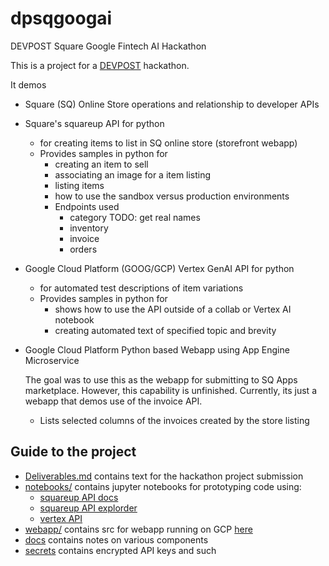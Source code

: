 # dpsqgoogai
DEVPOST Square Google Fintech AI Hackathon


This is a project for a [DEVPOST](https://devpost.com) hackathon.

It demos 

* Square (SQ) Online Store operations and relationship to developer APIs

* Square's squareup API for python
    * for creating items to list in SQ online store (storefront webapp)
    * Provides samples in python for 
        * creating an item to sell
        * associating an image for a item listing
        * listing items
        * how to use the sandbox versus production environments
        * Endpoints used
            * category  TODO: get real names
            * inventory
            * invoice
            * orders
        
* Google Cloud Platform (GOOG/GCP) Vertex GenAI API for python
    * for automated test descriptions of item variations
    * Provides samples in python for
        * shows how to use the API outside of a collab or Vertex AI notebook
        * creating automated text of specified topic and brevity

* Google Cloud Platform Python based Webapp using App Engine Microservice

    The goal was to use this as the webapp for submitting to SQ Apps marketplace.
    However, this capability is unfinished.  Currently, its just a webapp that demos
    use of the invoice API.
    * Lists selected columns of the invoices created by the store listing


## Guide to the project

* [Deliverables.md](Deliverables.md) contains text for the hackathon project submission
* [notebooks/](notebooks/README.md) contains jupyter notebooks for prototyping code using: 
    - [squareup API docs](https://developer.squareup.com/docs) 
    - [squareup API explorder](https://developer.squareup.com/explorer/square)
    - [vertex API](https://cloud.google.com/python/docs/reference/aiplatform/latest)
* [webapp/](webapp/README.md) contains src for webapp running on GCP [here](https://devpost-goog-sq.uc.r.appspot.com/)
* [docs](docs/README.md) contains notes on various components
* [secrets](secrets/README.md) contains encrypted API keys and such

